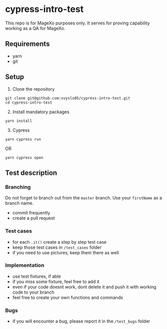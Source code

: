 # cypress-intro-test

This repo is for MageXo purposes only. It serves for proving capability working as a QA for MageXo.

## Requirements

- yarn
- git

## Setup

1. Clone the repository

```
git clone git@github.com:xvyslo05/cypress-intro-test.git
cd cypress-intro-test
```

2. Install mandatory packages

```
yarn install

```

3. Cypress

```
yarn cypress run
```

OR

```
yarn cypress open
```

## Test description

### Branching

Do not forget to branch out from the `master` branch. Use your `firstName` as a branch name.

- commit frequently
- create a pull request

### Test cases

- for each `.it()` create a step by step test case
- keep those test cases in `/test_cases` folder
- if you need to use pictures, keep them there as well

### Implementation

- use test fixtures, if able
- if you miss some fixture, feel free to add it
- even if your code doesnt work, dont delete it and push it with working code to your branch
- feel free to create your own functions and commands

### Bugs

- if you will encounter a bug, please report it in the `/test_bugs` folder

